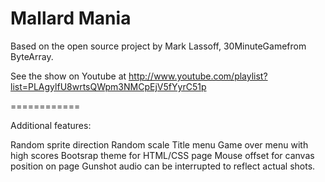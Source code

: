 Mallard Mania
============

Based on the open source project by Mark Lassoff, 30MinuteGamefrom ByteArray.

See the show on Youtube at http://www.youtube.com/playlist?list=PLAgylfU8wrtsQWpm3NMCpEjV5fYyrC51p

============

Additional features:

Random sprite direction
Random scale
Title menu
Game over menu with high scores
Bootsrap theme for HTML/CSS page
Mouse offset for canvas position on page
Gunshot audio can be interrupted to reflect actual shots.



